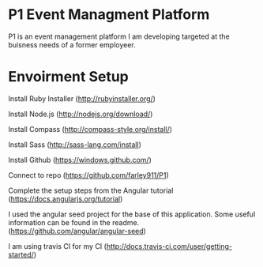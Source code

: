 ﻿# P1 Event Managment Platform
P1 is an event management platform I am developing targeted at the buisness needs of a former employeer.

# Envoirment Setup
Install Ruby Installer (http://rubyinstaller.org/)

Install Node.js (http://nodejs.org/download/)

Install Compass (http://compass-style.org/install/)

Install Sass (http://sass-lang.com/install)

Install Github (https://windows.github.com/)

Connect to repo (https://github.com/farley911/P1)

Complete the setup steps from the Angular tutorial (https://docs.angularjs.org/tutorial)

I used the angular seed project for the base of this application. Some useful information can be found in the readme. (https://github.com/angular/angular-seed)

I am using travis CI for my CI (http://docs.travis-ci.com/user/getting-started/)